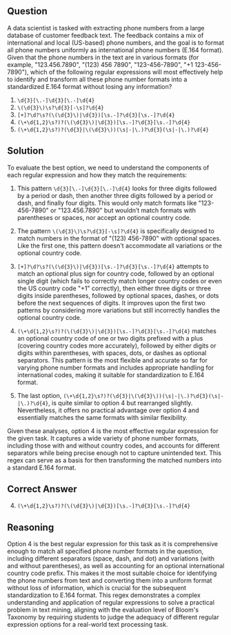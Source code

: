 ## Question

A data scientist is tasked with extracting phone numbers from a large database of customer feedback text. The feedback contains a mix of international and local (US-based) phone numbers, and the goal is to format all phone numbers uniformly as international phone numbers (E.164 format). Given that the phone numbers in the text are in various formats (for example, "123.456.7890", "(123) 456 7890", "123-456-7890", "+1 123-456-7890"), which of the following regular expressions will most effectively help to identify and transform all these phone number formats into a standardized E.164 format without losing any information?

1. `\d{3}[\.-]\d{3}[\.-]\d{4}`
2. `\(\d{3}\)\s?\d{3}[-\s]?\d{4}`
3. `[+]?\d?\s?(\(\d{3}\)|\d{3})[\s.-]?\d{3}[\s.-]?\d{4}`
4. `(\+\d{1,2}\s?)?(\(\d{3}\)|\d{3})[\s.-]?\d{3}[\s.-]?\d{4}`
5. `(\+\d{1,2}\s?)?(\d{3}|\(\d{3}\))(\s|-|\.)?\d{3}(\s|-|\.)?\d{4}`

## Solution

To evaluate the best option, we need to understand the components of each regular expression and how they match the requirements:

1. This pattern `\d{3}[\.-]\d{3}[\.-]\d{4}` looks for three digits followed by a period or dash, then another three digits followed by a period or dash, and finally four digits. This would only match formats like "123-456-7890" or "123.456.7890" but wouldn’t match formats with parentheses or spaces, nor accept an optional country code.

2. The pattern `\(\d{3}\)\s?\d{3}[-\s]?\d{4}` is specifically designed to match numbers in the format of "(123) 456-7890" with optional spaces. Like the first one, this pattern doesn't accommodate all variations or the optional country code.

3. `[+]?\d?\s?(\(\d{3}\)|\d{3})[\s.-]?\d{3}[\s.-]?\d{4}` attempts to match an optional plus sign for country code, followed by an optional single digit (which fails to correctly match longer country codes or even the US country code "+1" correctly), then either three digits or three digits inside parentheses, followed by optional spaces, dashes, or dots before the next sequences of digits. It improves upon the first two patterns by considering more variations but still incorrectly handles the optional country code.

4. `(\+\d{1,2}\s?)?(\(\d{3}\)|\d{3})[\s.-]?\d{3}[\s.-]?\d{4}` matches an optional country code of one or two digits prefixed with a plus (covering country codes more accurately), followed by either digits or digits within parentheses, with spaces, dots, or dashes as optional separators. This pattern is the most flexible and accurate so far for varying phone number formats and includes appropriate handling for international codes, making it suitable for standardization to E.164 format.

5. The last option, `(\+\d{1,2}\s?)?(\d{3}|\(\d{3}\))(\s|-|\.)?\d{3}(\s|-|\.)?\d{4}`, is quite similar to option 4 but rearranged slightly. Nevertheless, it offers no practical advantage over option 4 and essentially matches the same formats with similar flexibility.

Given these analyses, option 4 is the most effective regular expression for the given task. It captures a wide variety of phone number formats, including those with and without country codes, and accounts for different separators while being precise enough not to capture unintended text. This regex can serve as a basis for then transforming the matched numbers into a standard E.164 format.

## Correct Answer

4. `(\+\d{1,2}\s?)?(\(\d{3}\)|\d{3})[\s.-]?\d{3}[\s.-]?\d{4}`

## Reasoning

Option 4 is the best regular expression for this task as it is comprehensive enough to match all specified phone number formats in the question, including different separators (space, dash, and dot) and variations (with and without parentheses), as well as accounting for an optional international country code prefix. This makes it the most suitable choice for identifying the phone numbers from text and converting them into a uniform format without loss of information, which is crucial for the subsequent standardization to E.164 format. This regex demonstrates a complex understanding and application of regular expressions to solve a practical problem in text mining, aligning with the evaluation level of Bloom's Taxonomy by requiring students to judge the adequacy of different regular expression options for a real-world text processing task.
